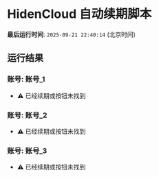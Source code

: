 # HidenCloud 自动续期脚本

**最后运行时间**: `2025-09-21 22:40:14` (北京时间)

## 运行结果

### 账号: 账号_1
- ⚠️ 已经续期或按钮未找到
### 账号: 账号_2
- ⚠️ 已经续期或按钮未找到
### 账号: 账号_3
- ⚠️ 已经续期或按钮未找到
